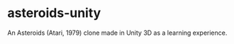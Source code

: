 asteroids-unity
===============

An Asteroids (Atari, 1979) clone made in Unity 3D as a learning experience.
